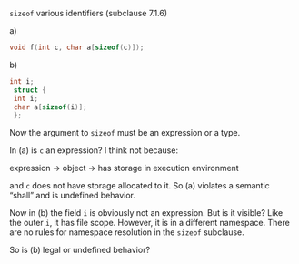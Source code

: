 `sizeof` various identifiers (subclause 7.1.6)

a)

```c
void f(int c, char a[sizeof(c)]);
```

b)

```c
int i;
 struct {
 int i;
 char a[sizeof(i)];
 };
```

Now the argument to `sizeof` must be an expression or a type.

In (a) is `c` an expression? I think not because:

expression -\> object -\> has storage in execution environment

and `c` does not have storage allocated to it. So (a) violates a semantic
“shall” and is undefined behavior.

Now in (b) the field `i` is obviously not an expression. But is it visible? Like
the outer `i`, it has file scope. However, it is in a different namespace. There
are no rules for namespace resolution in the `sizeof` subclause.

So is (b) legal or undefined behavior?
